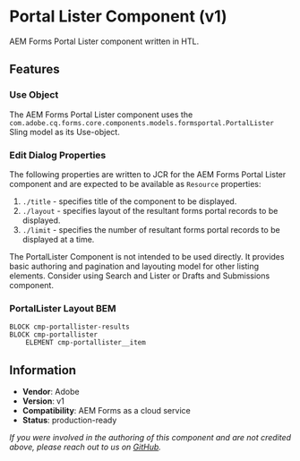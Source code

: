 <!--
Copyright 2021 Adobe

Licensed under the Apache License, Version 2.0 (the "License");
you may not use this file except in compliance with the License.
You may obtain a copy of the License at

    http://www.apache.org/licenses/LICENSE-2.0

Unless required by applicable law or agreed to in writing, software
distributed under the License is distributed on an "AS IS" BASIS,
WITHOUT WARRANTIES OR CONDITIONS OF ANY KIND, either express or implied.
See the License for the specific language governing permissions and
limitations under the License.
-->
Portal Lister Component  (v1)
====
AEM Forms Portal Lister component written in HTL.

## Features

### Use Object
The AEM Forms Portal Lister component uses the `com.adobe.cq.forms.core.components.models.formsportal.PortalLister` Sling model as its Use-object.

### Edit Dialog Properties
The following properties are written to JCR for the AEM Forms Portal Lister component and are expected to be available as `Resource` properties:
1. `./title` - specifies title of the component to be displayed.
2. `./layout` - specifies layout of the resultant forms portal records to be displayed.
3. `./limit` - specifies the number of resultant forms portal records to be displayed at a time.

The PortalLister Component is not intended to be used directly. It provides basic authoring and pagination and layouting model for other listing elements.
Consider using Search and Lister or Drafts and Submissions component.

### PortalLister Layout BEM
```
BLOCK cmp-portallister-results
BLOCK cmp-portallister
    ELEMENT cmp-portallister__item
```

## Information
* **Vendor**: Adobe
* **Version**: v1
* **Compatibility**: AEM Forms as a cloud service
* **Status**: production-ready

_If you were involved in the authoring of this component and are not credited above, please reach out to us on [GitHub](https://github.com/adobe/aem-core-forms-components)._

